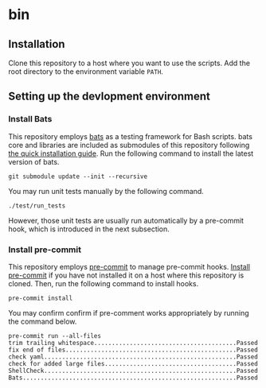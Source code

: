 # bin

## Installation

Clone this repository to a host where you want to use the scripts. Add the root directory to the environment variable `PATH`.

## Setting up the devlopment environment

### Install Bats
This repository employs [bats](https://github.com/bats-core/bats-core) as a testing framework for Bash scripts. bats core and libraries are included as submodules of this repository following [the quick installation guide](https://bats-core.readthedocs.io/en/stable/tutorial.html#quick-installation). Run the following command to install the latest version of bats.
```
git submodule update --init --recursive
```

You may run unit tests manually by the following command.
```
./test/run_tests
```

However, those unit tests are usually run automatically by a pre-commit hook, which is introduced in the next subsection.

### Install pre-commit

This repository employs [pre-commit](https://pre-commit.com/) to manage pre-commit hooks. [Install pre-commit](https://pre-commit.com/#installation) if you have not installed it on a host where this repository is cloned. Then, run the following command to install hooks.
```
pre-commit install
```
You may confirm confirm if pre-comment works appropriately by running the command below.
```
pre-commit run --all-files
trim trailing whitespace........................................Passed
fix end of files................................................Passed
check yaml......................................................Passed
check for added large files.....................................Passed
ShellCheck......................................................Passed
Bats............................................................Passed
```
